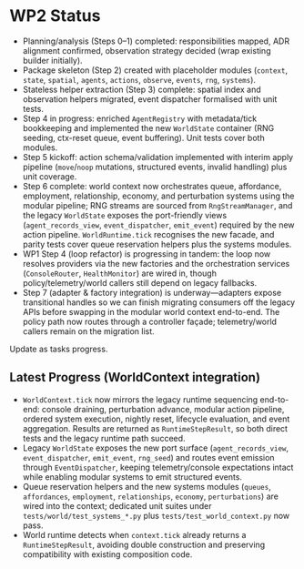 # WP2 Status

- Planning/analysis (Steps 0–1) completed: responsibilities mapped, ADR alignment confirmed, observation strategy decided (wrap existing builder initially).
- Package skeleton (Step 2) created with placeholder modules (`context`, `state`, `spatial`, `agents`, `actions`, `observe`, `events`, `rng`, `systems`).
- Stateless helper extraction (Step 3) complete: spatial index and observation helpers migrated, event dispatcher formalised with unit tests.
- Step 4 in progress: enriched `AgentRegistry` with metadata/tick bookkeeping and implemented the new `WorldState` container (RNG seeding, ctx-reset queue, event buffering). Unit tests cover both modules.
- Step 5 kickoff: action schema/validation implemented with interim apply pipeline (`move`/`noop` mutations, structured events, invalid handling) plus unit coverage.
- Step 6 complete: world context now orchestrates queue, affordance, employment, relationship, economy, and perturbation systems using the modular pipeline; RNG streams are sourced from `RngStreamManager`, and the legacy `WorldState` exposes the port-friendly views (`agent_records_view`, `event_dispatcher`, `emit_event`) required by the new action pipeline. `WorldRuntime.tick` recognises the new facade, and parity tests cover queue reservation helpers plus the systems modules.
- WP1 Step 4 (loop refactor) is progressing in tandem: the loop now resolves providers via the new factories and the orchestration services (`ConsoleRouter`, `HealthMonitor`) are wired in, though policy/telemetry/world callers still depend on legacy fallbacks.
- Step 7 (adapter & factory integration) is underway—adapters expose transitional handles so we can finish migrating consumers off the legacy APIs before swapping in the modular world context end-to-end. The policy path now routes through a controller façade; telemetry/world callers remain on the migration list.

Update as tasks progress.

## Latest Progress (WorldContext integration)
- `WorldContext.tick` now mirrors the legacy runtime sequencing end-to-end: console draining, perturbation advance, modular action pipeline, ordered system execution, nightly reset, lifecycle evaluation, and event aggregation. Results are returned as `RuntimeStepResult`, so both direct tests and the legacy runtime path succeed.
- Legacy `WorldState` exposes the new port surface (`agent_records_view`, `event_dispatcher`, `emit_event`, `rng_seed`) and routes event emission through `EventDispatcher`, keeping telemetry/console expectations intact while enabling modular systems to emit structured events.
- Queue reservation helpers and the new systems modules (`queues`, `affordances`, `employment`, `relationships`, `economy`, `perturbations`) are wired into the context; dedicated unit suites under `tests/world/test_systems_*.py` plus `tests/test_world_context.py` now pass.
- World runtime detects when `context.tick` already returns a `RuntimeStepResult`, avoiding double construction and preserving compatibility with existing composition code.
